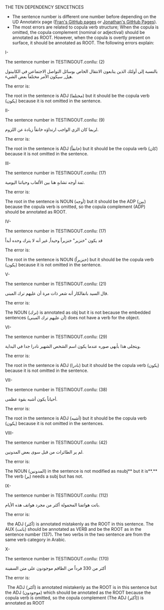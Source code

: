 ﻿THE TEN DEPENDENCY SENCETNCES

- The sentence number is different one number before depending on the UD Annotatrix page ([Fran's GitHub pages](https://ftyers.github.io/ud-annotatrix/) or [Jonathan's GitHub Pages](https://jonorthwash.github.io/ud-annotatrix)).
- The most errors are related to copula verb structure; When the copula is omitted, the copula complement (nominal or adjectival) should be annotated as ROOT. However, when the copula is overtly present on surface, it should be annotated as ROOT. The following errors explain: 

I-

The sentence number in TESTINGOUT.conllu: (2) 

بالنسبة إلى أولئك الذين يتابعون الانتقال الخاص بوسائل التواصل الاجتماعي في الكابيتول هيل, سيكون الأمر مختلفاً بعض الشيء.

The error is: 

The root in the sentence is ADJ (مختلفا) but it should be the copula verb (يكون) because it is not omitted in the sentence.  

II-

The sentence number in TESTINGOUT.conllu: (9) 

لربما كان الزي الواجب ارتداؤه خانقاً زيادة عن اللزوم.

The error is: 

The root in the sentence is ADJ (خانقاً) but it should be the copula verb (كان) because it is not omitted in the sentence.  

III-

The sentence number in TESTINGOUT.conllu: (17) 

ثمة أوجه تشابهٍ هنا بين الألعاب وحياتنا اليومية.

The error is: 

The root in the sentence is NOUN (أوجه) but it should be the ADP (بين) because the copula verb is omitted, so the copula complement (ADP) should be annotated as ROOT. 

IV-

The sentence number in TESTINGOUT.conllu: (17) 

قد يكون "خنزير" خنزيراً وحيداً, غير أنه لا يترك وحده أبداً

The error is: 

The root in the sentence is NOUN (خنزيراً) but it should be the copula verb (يكون) because it is not omitted in the sentence.  

V-

The sentence number in TESTINGOUT.conllu: (21) 

قال السيد بانفالكار أنه شعر ذات مرة أن عليهم ترك المبنى.

The error is: 

The NOUN (ترك) is annotated as obj but it is not because the embedded sentences (أن عليهم ترك المبنى) does not have a verb for the object.



VI-

The sentence number in TESTINGOUT.conllu: (29) 

ويتجلى هذا بأبهى صوره عندما يكون اسم الشخص الشهير نادرا جدا في البداية.

The error is: 

The root in the sentence is ADJ (نادرا) but it should be the copula verb (يكون) because it is not omitted in the sentence.  

VII-

The sentence number in TESTINGOUT.conllu: (38) 

أحياناً يكون أشبه بقوة عظمى.

The error is: 

The root in the sentence is ADJ (أشبه) but it should be the copula verb (يكون) because it is not omitted in the sentences.  

VIII-

The sentence number in TESTINGOUT.conllu: (42) 

لم ير الطائرات من قبل سوى بعض المدونين.

The error is: 

The NOUN (المدونين) in the sentence is not modified as nsubj** but it is**.** The verb (ير) needs a subj but has not.

IX-

The sentence number in TESTINGOUT.conllu: (112) 

باتت هواتفنا المحمولة أكثر من مجرد هواتف هذه الأيام.

The error is: 

` `the ADJ (أكثر) is annotated mistakenly as the ROOT in this sentence. The AUX (باتت) should be annotated as VERB and be the ROOT as in the sentence number (137)**.** The two verbs in the two sentence are from the same verb category in Arabic.

X-

The sentence number in TESTINGOUT.conllu: (170) 

أكثر من 330 فرداً من الطاقم موجودون على متن السفينة

The error is: 

` `The ADJ (أكثر) is annotated mistakenly as the ROOT is in this sentence but the ADJ (موجودون) which should be annotated as the ROOT because the copula verb is omitted, so the copula complement (The ADJ (أكثر)) is annotated as ROOT 

